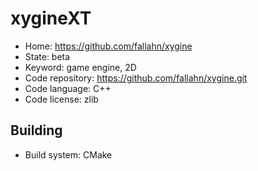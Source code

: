 # xygineXT

- Home: https://github.com/fallahn/xygine
- State: beta
- Keyword: game engine, 2D
- Code repository: https://github.com/fallahn/xygine.git
- Code language: C++
- Code license: zlib

## Building

- Build system: CMake
